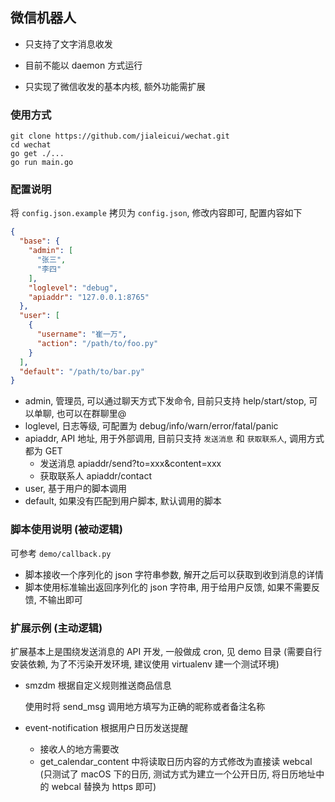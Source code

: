 ## 微信机器人

* 只支持了文字消息收发
* 目前不能以 daemon 方式运行


* 只实现了微信收发的基本内核, 额外功能需扩展



### 使用方式

```shell
git clone https://github.com/jialeicui/wechat.git
cd wechat
go get ./...
go run main.go
```

### 配置说明

将 `config.json.example` 拷贝为 `config.json`, 修改内容即可, 配置内容如下

```json
{
  "base": {
    "admin": [
      "张三",
      "李四"
    ],
    "loglevel": "debug",
    "apiaddr": "127.0.0.1:8765"
  },
  "user": [
    {
      "username": "崔一万",
      "action": "/path/to/foo.py"
    }
  ],
  "default": "/path/to/bar.py"
}

```

* admin, 管理员, 可以通过聊天方式下发命令, 目前只支持 help/start/stop, 可以单聊, 也可以在群聊里@
* loglevel, 日志等级, 可配置为 debug/info/warn/error/fatal/panic
* apiaddr, API 地址, 用于外部调用, 目前只支持 `发送消息` 和 `获取联系人`, 调用方式都为 GET
  * 发送消息  apiaddr/send?to=xxx&content=xxx
  * 获取联系人 apiaddr/contact
* user, 基于用户的脚本调用
* default, 如果没有匹配到用户脚本, 默认调用的脚本

### 脚本使用说明 (被动逻辑)

可参考 `demo/callback.py`

* 脚本接收一个序列化的 json 字符串参数, 解开之后可以获取到收到消息的详情
* 脚本使用标准输出返回序列化的 json 字符串, 用于给用户反馈, 如果不需要反馈, 不输出即可

### 扩展示例 (主动逻辑)

扩展基本上是围绕发送消息的 API 开发, 一般做成 cron, 见 demo 目录 (需要自行安装依赖, 为了不污染开发环境, 建议使用 virtualenv 建一个测试环境)

* smzdm 根据自定义规则推送商品信息

  使用时将 send_msg 调用地方填写为正确的昵称或者备注名称

* event-notification 根据用户日历发送提醒

  * 接收人的地方需要改
  * get_calendar_content 中将读取日历内容的方式修改为直接读 webcal (只测试了 macOS 下的日历, 测试方式为建立一个公开日历, 将日历地址中的 webcal 替换为 https 即可)